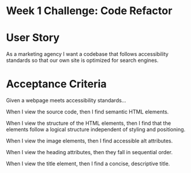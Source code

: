 # Week 1 Challenge: Code Refactor

# User Story

As a marketing agency
I want a codebase that follows accessibility standards
so that our own site is optimized for search engines.


# Acceptance Criteria

Given a webpage meets accessibility standards...

When I view the source code,
then I find semantic HTML elements.

When I view the structure of the HTML elements,
then I find that the elements follow a logical structure independent of styling and positioning.

When I view the image elements,
then I find accessible alt attributes.

When I view the heading attributes,
then they fall in sequential order.

When I view the title element,
then I find a concise, descriptive title.
